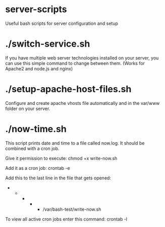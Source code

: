 # server-scripts
Useful bash scripts for server configuration and setup

# ./switch-service.sh
If you have multiple web server technologies installed on your server, you can use this simple command to change between them. (Works for Apache2 and node.js and nginx)

# ./setup-apache-host-files.sh
Configure and create apache vhosts file automatically and in the var/www folder on your server.

# ./now-time.sh
This script prints date and time to a file called now.log. It should be combined with a cron job.

Give it permission to execute: chmod +x write-now.sh

Add it as a cron job: crontab -e

Add this to the last line in the file that gets opened:
* * * * * /var/bash-test/write-now.sh

To view all active cron jobs enter this command: crontab -l
